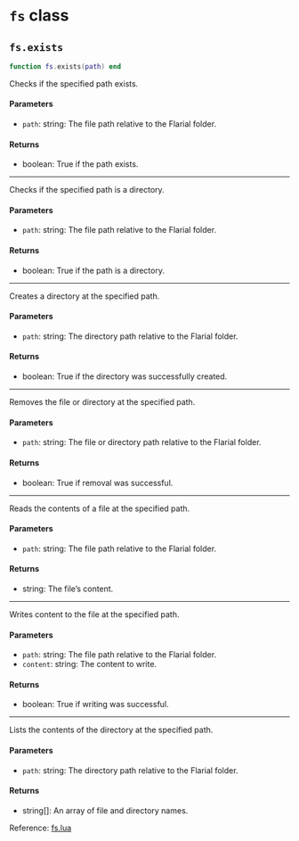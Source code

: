 # `fs` class



## `fs.exists`
```lua
function fs.exists(path) end
```
Checks if the specified path exists.

#### Parameters
- `path`: string: The file path relative to the Flarial folder.
#### Returns
- boolean: True if the path exists.

-----
Checks if the specified path is a directory.

#### Parameters
- `path`: string: The file path relative to the Flarial folder.
#### Returns
- boolean: True if the path is a directory.

-----
Creates a directory at the specified path.

#### Parameters
- `path`: string: The directory path relative to the Flarial folder.
#### Returns
- boolean: True if the directory was successfully created.

-----
Removes the file or directory at the specified path.

#### Parameters
- `path`: string: The file or directory path relative to the Flarial folder.
#### Returns
- boolean: True if removal was successful.

-----
Reads the contents of a file at the specified path.

#### Parameters
- `path`: string: The file path relative to the Flarial folder.
#### Returns
- string: The file’s content.

-----
Writes content to the file at the specified path.

#### Parameters
- `path`: string: The file path relative to the Flarial folder.
- `content`: string: The content to write.
#### Returns
- boolean: True if writing was successful.

-----
Lists the contents of the directory at the specified path.

#### Parameters
- `path`: string: The directory path relative to the Flarial folder.
#### Returns
- string[]: An array of file and directory names.

Reference: [fs.lua](https://github.com/flarialmc/scripting-wiki/tree/main/autocomplete/misc/fs.lua)